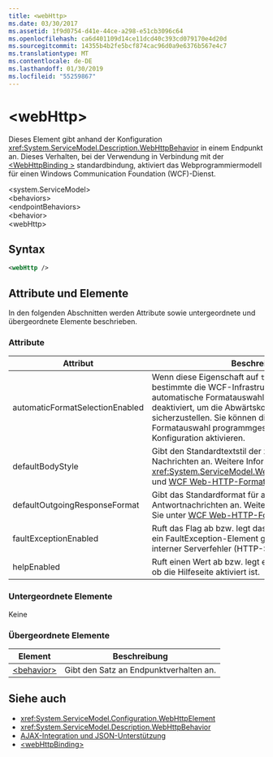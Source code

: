 ```yaml
---
title: <webHttp>
ms.date: 03/30/2017
ms.assetid: 1f9d0754-d41e-44ce-a298-e51cb3096c64
ms.openlocfilehash: ca6d401109d14ce11dcd40c393cd079170e4d20d
ms.sourcegitcommit: 14355b4b2fe5bcf874cac96d0a9e6376b567e4c7
ms.translationtype: MT
ms.contentlocale: de-DE
ms.lasthandoff: 01/30/2019
ms.locfileid: "55259867"
---
```

# <a name="webhttp"></a>\<webHttp>
Dieses Element gibt anhand der Konfiguration <xref:System.ServiceModel.Description.WebHttpBehavior> in einem Endpunkt an. Dieses Verhalten, bei der Verwendung in Verbindung mit der [ \<WebHttpBinding >](../../../../../docs/framework/configure-apps/file-schema/wcf/webhttpbinding.md) standardbindung, aktiviert das Webprogrammiermodell für einen Windows Communication Foundation (WCF)-Dienst.  
  
 \<system.ServiceModel>  
\<behaviors>  
\<endpointBehaviors>  
\<behavior>  
\<webHttp>  
  
## <a name="syntax"></a>Syntax  
  
```xml  
<webHttp />
```  
  
## <a name="attributes-and-elements"></a>Attribute und Elemente  
 In den folgenden Abschnitten werden Attribute sowie untergeordnete und übergeordnete Elemente beschrieben.  
  
### <a name="attributes"></a>Attribute  
  
|Attribut|Beschreibung|  
|---------------|-----------------|  
|automaticFormatSelectionEnabled|Wenn diese Eigenschaft auf `true` festgelegt wird, bestimmte die WCF-Infrastruktur das beste Format. Die automatische Formatauswahl ist standardmäßig deaktiviert, um die Abwärtskompatibilität sicherzustellen. Sie können die automatische Formatauswahl programmgesteuert oder per Konfiguration aktivieren.|  
|defaultBodyStyle|Gibt den Standardtextstil der zurückgegebenen Nachrichten an. Weitere Informationen finden Sie unter <xref:System.ServiceModel.Web.WebMessageBodyStyle> und [WCF Web-HTTP-Formatierung](../../../../../docs/framework/wcf/feature-details/wcf-web-http-formatting.md).|  
|defaultOutgoingResponseFormat|Gibt das Standardformat für ausgehende Antwortnachrichten an. Weitere Informationen finden Sie unter [WCF Web-HTTP-Formatierung](../../../../../docs/framework/wcf/feature-details/wcf-web-http-formatting.md).|  
|faultExceptionEnabled|Ruft das Flag ab bzw. legt das Flag fest, das angibt, ob ein FaultException-Element generiert wird, wenn ein interner Serverfehler (HTTP-Statuscode: 500) auftritt.|  
|helpEnabled|Ruft einen Wert ab bzw. legt einen Wert fest, der angibt, ob die Hilfeseite aktiviert ist.|  
  
### <a name="child-elements"></a>Untergeordnete Elemente  
 Keine  
  
### <a name="parent-elements"></a>Übergeordnete Elemente  
  
|Element|Beschreibung|  
|-------------|-----------------|  
|[\<behavior>](../../../../../docs/framework/configure-apps/file-schema/wcf/behavior-of-endpointbehaviors.md)|Gibt den Satz an Endpunktverhalten an.|  
  
## <a name="see-also"></a>Siehe auch
- <xref:System.ServiceModel.Configuration.WebHttpElement>
- <xref:System.ServiceModel.Description.WebHttpBehavior>
- [AJAX-Integration und JSON-Unterstützung](../../../../../docs/framework/wcf/feature-details/ajax-integration-and-json-support.md)
- [\<webHttpBinding>](../../../../../docs/framework/configure-apps/file-schema/wcf/webhttpbinding.md)
